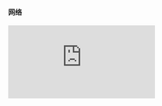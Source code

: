 #### 网络

![图解HTTP](https://github.com/JackLiu92/StudyNotes/blob/master/Network/%E5%9B%BE%E8%A7%A3HTTP.md)
